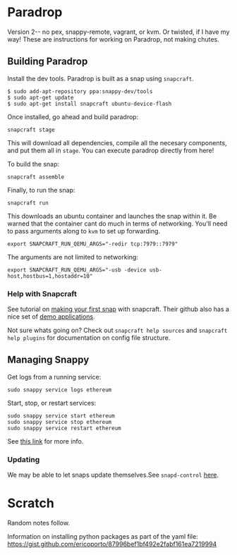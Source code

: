 # Paradrop

Version 2-- no pex, snappy-remote, vagrant, or kvm. Or twisted, if I have my way! These are instructions for working on Paradrop, not making chutes. 

## Building Paradrop

Install the dev tools. Paradrop is built as a snap using `snapcraft`.

```
$ sudo add-apt-repository ppa:snappy-dev/tools
$ sudo apt-get update
$ sudo apt-get install snapcraft ubuntu-device-flash
```

Once installed, go ahead and build paradrop:

```
snapcraft stage
```

This will download all dependencies, compile all the necesary components, and put them all in `stage`. You can execute paradrop directly from here!

To build the snap: 

```
snapcraft assemble
```

Finally, to run the snap:

```
snapcraft run
```

This downloads an ubuntu container and launches the snap within it. Be warned that the container cant do much in terms of networking. You'll need to pass arguments along to `kvm` to set up forwarding.  

```
export SNAPCRAFT_RUN_QEMU_ARGS="-redir tcp:7979::7979"
```

The arguments are not limited to networking: 

```
export SNAPCRAFT_RUN_QEMU_ARGS="-usb -device usb-host,hostbus=1,hostaddr=10"
```

### Help with Snapcraft

See tutorial on [making your first snap](https://github.com/snapcore/snapcraft/blob/master/docs/your-first-snap.md) with snapcraft. Their github also has a nice set of [demo applications](https://github.com/snapcore/snapcraft/tree/master/demos).

Not sure whats going on? Check out `snapcraft help sources` and `snapcraft help plugins` for documentation on config file structure.

## Managing Snappy

Get logs from a running service: 
```
sudo snappy service logs ethereum
```

Start, stop, or restart services: 

```
sudo snappy service start ethereum
sudo snappy service stop ethereum
sudo snappy service restart ethereum
```

See [this link](https://blog.slock.it/let-s-play-with-snappy-ethereum-816588198528#.bwel1tmb1) for more info.

### Updating

We may be able to let snaps update themselves.See `snapd-control` [here](https://developer.ubuntu.com/en/snappy/guides/interfaces/).

# Scratch

Random notes follow.

Information on installing python packages as part of the yaml file: https://gist.github.com/ericoporto/87996bef1bf492e2fabf161ea7219994
